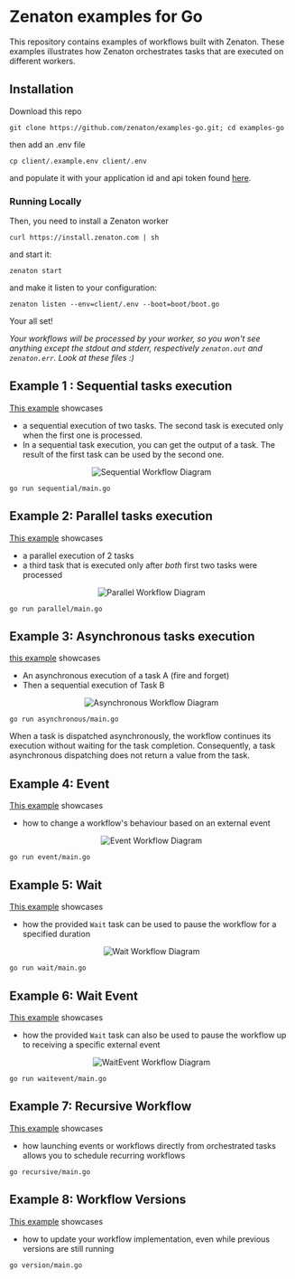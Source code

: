 # Zenaton examples for Go
This repository contains examples of workflows built with Zenaton. These examples illustrates how Zenaton orchestrates tasks that are executed on different workers.

## Installation
Download this repo
```
git clone https://github.com/zenaton/examples-go.git; cd examples-go
```
then add an .env file
```
cp client/.example.env client/.env
```
and populate it with your application id and api token found [here](https://zenaton.com/app/api).

### Running Locally
Then, you need to install a Zenaton worker
```
curl https://install.zenaton.com | sh
```
and start it:
```
zenaton start
```
and make it listen to your configuration:
```
zenaton listen --env=client/.env --boot=boot/boot.go
```
Your all set!


*Your workflows will be processed by your worker, so you won't see anything except the stdout and stderr, respectively `zenaton.out` and `zenaton.err`. Look at these files :)*

## Example 1 : Sequential tasks execution
[This example](https://github.com/zenaton/examples-go/tree/master/workflows/sequential.go) showcases
- a sequential execution of two tasks. The second task is executed only when the first one is processed.
- In a sequential task execution, you can get the output of a task. The result of the first task can be used by the second one.

<p align="center">
    <img src="support/sequential_workflow.png" alt="Sequential Workflow Diagram" />
</p>

```
go run sequential/main.go
```

## Example 2: Parallel tasks execution
[This example](https://github.com/zenaton/examples-go/tree/master/workflows/parallel.go) showcases
- a parallel execution of 2 tasks
- a third task that is executed only after *both* first two tasks were processed

<p align="center">
    <img src="support/parallel_workflow.png" alt="Parallel Workflow Diagram" />
</p>

```
go run parallel/main.go
```

## Example 3: Asynchronous tasks execution
[this example](https://github.com/zenaton/examples-go/tree/master/workflows/asynchronous.go) showcases
- An asynchronous execution of a task A (fire and forget)
- Then a sequential execution of Task B

<p align="center">
    <img src="support/asynchronous_workflow.png" alt="Asynchronous Workflow Diagram" />
</p>

```
go run asynchronous/main.go
```

When a task is dispatched asynchronously, the workflow continues its execution without waiting for the task completion. Consequently, a task asynchronous dispatching does not return a value from the task.

## Example 4: Event
[This example](https://github.com/zenaton/examples-go/tree/master/workflows/event.go) showcases
- how to change a workflow's behaviour based on an external event

<p align="center">
    <img src="support/event_workflow.png" alt="Event Workflow Diagram" />
</p>

```
go run event/main.go
```

## Example 5: Wait
[This example](https://github.com/zenaton/examples-go/tree/master/workflows/wait.go) showcases
- how the provided `Wait` task can be used to pause the workflow for a specified duration

<p align="center">
    <img src="support/wait_workflow.png" alt="Wait Workflow Diagram" />
</p>

```
go run wait/main.go
```

## Example 6: Wait Event
[This example](https://github.com/zenaton/examples-go/tree/master/workflows/wait_event.go) showcases
- how the provided `Wait` task can also be used to pause the workflow up to receiving a specific external event

<p align="center">
    <img src="support/waitEvent_workflow.png" alt="WaitEvent Workflow Diagram" />
</p>

```
go run waitevent/main.go
```

## Example 7: Recursive Workflow
[This example](https://github.com/zenaton/examples-go/tree/master/recursive/recursive.go) showcases
- how launching events or workflows directly from orchestrated tasks allows you to schedule recurring workflows

```
go recursive/main.go
```

## Example 8: Workflow Versions
[This example](https://github.com/zenaton/examples-go/tree/master/workflows/version.go) showcases
- how to update your workflow implementation, even while previous versions are still running

```
go version/main.go
```